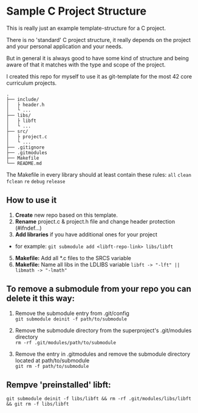 # Sample C Project Structure

This is really just an example template-structure for a C project.

There is no 'standard' C project structure, it really depends on the project and your personal application and your needs.

But in general it is always good to have some kind of structure and being aware of that it matches with the type and scope of the project.

I created this repo for myself to use it as git-template for the most 42 core curriculum projects.

```
.
├── include/
│   ├ header.h
│   └ ...
├── libs/
│   ├ libft
│   └ ...
├── src/
│   ├ project.c
│   └ ...
├── .gitignore
├── .gitmodules
├── Makefile
└── README.md
```

The Makefile in every library should at least contain these rules:
```all``` ```clean``` ```fclean``` ```re``` ```debug``` ```release```

## How to use it

1. **Create** new repo based on this template.
2. **Rename** project.c & project.h file and change header protection (#ifndef...)
3. **Add libraries** if you have additional ones for your project
- for example: ```git submodule add <libft-repo-link> libs/libft```
5. **Makefile:** Add all *.c files to the SRCS variable
6. **Makefile:** Name all libs in the LDLIBS variable ```libft -> "-lft" || libmath -> "-lmath"```

## To remove a submodule from your repo you can delete it this way:
1. Remove the submodule entry from .git/config <br> ```git submodule deinit -f path/to/submodule```

2. Remove the submodule directory from the superproject's .git/modules directory <br> ```rm -rf .git/modules/path/to/submodule```

3. Remove the entry in .gitmodules and remove the submodule directory located at path/to/submodule <br> ```git rm -f path/to/submodule```

## Rempve 'preinstalled' libft:

```git submodule deinit -f libs/libft && rm -rf .git/modules/libs/libft && git rm -f libs/libft```
